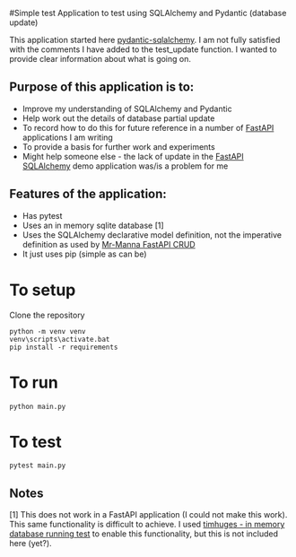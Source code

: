 #Simple test Application to test using SQLAlchemy and Pydantic (database update)

This application started here [pydantic-sqlalchemy](https://github.com/tiangolo/pydantic-sqlalchemy).
I am not fully satisfied with the comments I have added to the test_update function. I wanted to provide clear 
information about what is going on.

## Purpose of this application is to:
- Improve my understanding of SQLAlchemy and Pydantic
- Help work out the details of database partial update
- To record how to do this for future reference in a number of [FastAPI](https://fastapi.tiangolo.com/) applications  I am writing
- To provide a basis for further work and experiments
- Might help someone else - the lack of update in the [FastAPI SQLAlchemy](https://fastapi.tiangolo.com/tutorial/sql-databases/) demo application was/is a problem for me   


## Features of the application:
- Has pytest
- Uses an in memory sqlite database [1]
- Uses the SQLAlchemy declarative model definition, not the imperative definition as used by [Mr-Manna FastAPI CRUD](https://github.com/Mr-Manna/FastAPI-CRUD)
- It just uses pip (simple as can be)

# To setup

Clone the repository

```commandline
python -m venv venv
venv\scripts\activate.bat
pip install -r requirements
```

# To run

```commandline
python main.py
```

# To test

```commandline
pytest main.py
```

## Notes

[1] This does not work in a FastAPI application (I could not make this work). This same functionality is difficult to achieve. 
I used [timhuges - in memory database running test](https://github.com/timhughes/example-fastapi-sqlachemy-pytest) 
to enable this functionality, but this is not included here (yet?).
